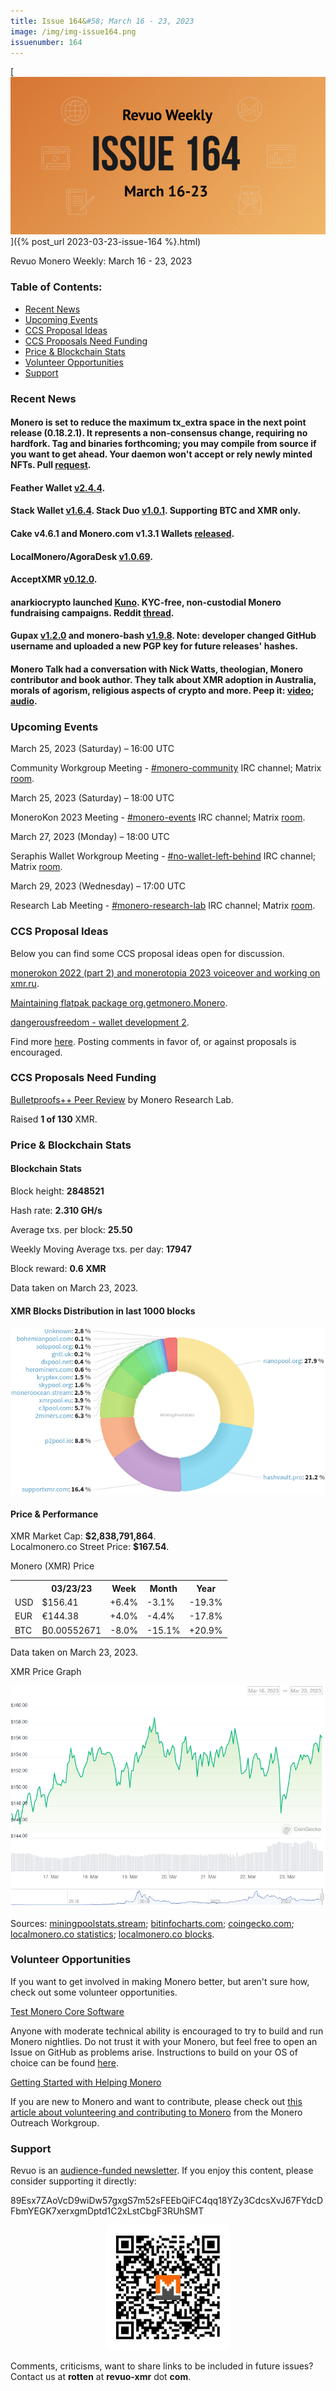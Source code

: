 ```yaml
---
title: Issue 164&#58; March 16 - 23, 2023
image: /img/img-issue164.png
issuenumber: 164
---
```

[<img src="/img/img-issue164.png" alt="Revuo Monero Weekly #164 Slide" class="img-lead">]({% post_url 2023-03-23-issue-164 %}.html)

<p class="text-lead">Revuo Monero Weekly: March 16 - 23, 2023</p>
<!--more-->

<h3>Table of Contents:</h3>
<ul class="contents">
    <li><a href="#news">Recent News</a></li>
    <li><a href="#events">Upcoming Events</a></li>
    <li><a href="#ideas">CCS Proposal Ideas</a></li>
    <li><a href="#proposals">CCS Proposals Need Funding</a></li>
    <li><a href="#stats">Price & Blockchain Stats</a></li>
    <li><a href="#volunteer">Volunteer Opportunities</a></li>
    <li><a href="#support">Support</a></li>
</ul>

<h3 id="news">Recent News</h3>

<div class="newsbyte">
    <h4>Monero is set to reduce the maximum tx_extra space in the next point release (0.18.2.1). It represents a non-consensus change, requiring no hardfork. Tag and binaries forthcoming; you may compile from source if you want to get ahead. Your daemon won't accept or rely newly minted NFTs. Pull <a href="https://github.com/monero-project/monero/pull/8733" target="_blank">request</a>.</h4>
</div>

<div class="newsbyte">
    <h4>Feather Wallet <a href="https://featherwallet.org/download/" target="_blank">v2.4.4</a>.</h4>
</div>

<div class="newsbyte">
    <h4>Stack Wallet <a href="https://github.com/cypherstack/stack_wallet/releases/tag/build_146" target="_blank">v1.6.4</a>. Stack Duo <a href="https://github.com/cypherstack/stack_duo/releases/tag/build_003" target="_blank">v1.0.1</a>. Supporting BTC and XMR only.</h4>
</div>

<div class="newsbyte">
    <h4>Cake v4.6.1 and Monero.com v1.3.1 Wallets <a href="https://github.com/cake-tech/cake_wallet/releases/tag/v4.6.1" target="_blank">released</a>.</h4>
</div>

<div class="newsbyte">
    <h4>LocalMonero/AgoraDesk <a href="https://github.com/AgoraDesk-LocalMonero/agoradesk-app-foss/releases/tag/v1.0.69" target="_blank">v1.0.69</a>.</h4>
</div>

<div class="newsbyte">
    <h4>AcceptXMR <a href="https://github.com/busyboredom/acceptxmr/releases/tag/v0.12.0" target="_blank">v0.12.0</a>.</h4>
</div>

<div class="newsbyte">
    <h4>anarkiocrypto launched <a href="https://kuno.bitejo.com/" target="_blank">Kuno</a>. KYC-free, non-custodial Monero fundraising campaigns. Reddit <a href="https://teddit.adminforge.de/r/Monero/comments/11zuitb/kuno_fundraise_with_monero_kycfree_and/" target="_blank">thread</a>.</h4>
</div>

<div class="newsbyte">
    <h4>Gupax <a href="https://github.com/hinto-janai/gupax/releases/tag/v1.2.0" target="_blank">v1.2.0</a> and monero-bash <a href="https://github.com/hinto-janai/monero-bash/releases/tag/v1.9.8" target="_blank">v1.9.8</a>. Note: developer changed GitHub username and uploaded a new PGP key for future releases' hashes.</h4>
</div>

<div class="newsbyte">
    <h4>Monero Talk had a conversation with Nick Watts, theologian, Monero contributor and book author. They talk about XMR adoption in Australia, morals of agorism, religious aspects of crypto and more. Peep it: <a href="https://piped.adminforge.de/watch?v=-euQHkzRP7I" target="_blank">video</a>; <a href="https://www.monerotalk.live/the-biblical-case-for-digital-cash-that-the-state-can-t-auto-tax-nick-watts" target="_blank">audio</a>.</h4>
</div>

<h3 id="events">Upcoming Events</h3>

<div class="event">
    <p class="date" markdown="1">March 25, 2023 (Saturday) – 16:00 UTC</p>
    <p markdown="1">Community Workgroup Meeting - <a href="irc://irc.libera.chat/#monero-community" target="_blank">#monero-community</a> IRC channel; Matrix <a href="https://matrix.to/#/#monero-community:monero.social" target="_blank">room</a>.</p>
</div>

<div class="event">
    <p class="date" markdown="1">March 25, 2023 (Saturday) – 18:00 UTC</p>
    <p markdown="1">MoneroKon 2023 Meeting - <a href="irc://irc.libera.chat/#monero-events" target="_blank">#monero-events</a> IRC channel; Matrix <a href="https://matrix.to/#/#monero-events:monero.social" target="_blank">room</a>.</p>
</div>

<div class="event">
    <p class="date" markdown="1">March 27, 2023 (Monday) – 18:00 UTC</p>
    <p markdown="1">Seraphis Wallet Workgroup Meeting - <a href="irc://irc.libera.chat/#no-wallet-left-behind" target="_blank">#no-wallet-left-behind</a> IRC channel; Matrix <a href="https://matrix.to/#/#no-wallet-left-behind:monero.social" target="_blank">room</a>.</p>
</div>

<div class="event">
    <p class="date" markdown="1">March 29, 2023 (Wednesday) – 17:00 UTC</p>
    <p markdown="1">Research Lab Meeting - <a href="irc://irc.libera.chat/#monero-research-lab" target="_blank">#monero-research-lab</a> IRC channel; Matrix <a href="https://matrix.to/#/#monero-research-lab:monero.social" target="_blank">room</a>.</p>
</div>

<h3 id="ideas">CCS Proposal Ideas</h3>

<p>Below you can find some CCS proposal ideas open for discussion.</p>

<div class="proposal">
<p><a href="https://repo.getmonero.org/monero-project/ccs-proposals/-/merge_requests/382" target="_blank">monerokon 2022 (part 2) and monerotopia 2023 voiceover and working on xmr.ru</a>.</p>
</div>

<div class="proposal">
<p><a href="https://repo.getmonero.org/monero-project/ccs-proposals/-/merge_requests/381" target="_blank">Maintaining flatpak package org.getmonero.Monero</a>.</p>
</div>

<div class="proposal">
<p><a href="https://repo.getmonero.org/monero-project/ccs-proposals/-/merge_requests/377" target="_blank">dangerousfreedom - wallet development 2</a>.</p>
</div>

<div class="proposal">
<p>Find more <a href="https://ccs.getmonero.org/ideas/" target="_blank">here</a>. Posting comments in favor of, or against proposals is encouraged.</p>
</div>

<h3 id="proposals">CCS Proposals Need Funding</h3>

<div class="proposal">
    <p><a href="https://ccs.getmonero.org/proposals/bulletproofs-pp-peer-review.html" target="_blank">Bulletproofs++ Peer Review</a> by Monero Research Lab.</p>
    <p>Raised <b>1 of 130</b> XMR.</p>
</div>

<h3 id="stats">Price & Blockchain Stats</h3>

<h4 class="stat">Blockchain Stats</h4>

<div class="bcstats">
    <p>Block height: <b>2848521</b></p>
    <p>Hash rate: <b>2.310 GH/s</b></p>
    <p>Average txs. per block: <b>25.50</b></p>
    <p>Weekly Moving Average txs. per day: <b>17947</b></p>
    <p>Block reward: <b>0.6 XMR</b></p>
</div>
<p class="note">Data taken on March 23, 2023.</p>

<h4 class="stat">XMR Blocks Distribution in last 1000 blocks</h4>
<p><img src="/img/hashrate-pool-distribution-0323.png" alt="Hashrate Pool Distribution Pie Chart"/></p>

<h4 class="stat" id="price-stat">Price & Performance</h4>

<div class="price-intro">XMR Market Cap: <b>$2,838,791,864</b>.<br/>Localmonero.co Street Price: <b>$167.54</b>.</div>

<p class="table-title">Monero (XMR) Price</p>
<table class="price-table">
  <tr class="row1">
    <th></th>
    <th>03/23/23</th>
    <th>Week</th>
    <th>Month</th>
    <th>Year</th>
  </tr>
  <tr>
    <td data-th="XMR to">USD</td>
    <td data-th="03/23/23">$156.41</td>
    <td data-th="Week" class="green">+6.4%</td>
    <td data-th="Month" class="red">-3.1%</td>
    <td data-th="Year" class="red">-19.3%</td>
  </tr>
  <tr class="row3">
    <td data-th="XMR to">EUR</td>
    <td data-th="03/23/23">€144.38</td>
    <td data-th="Week" class="green">+4.0%</td>
    <td data-th="Month" class="red">-4.4%</td>
    <td data-th="Year" class="red">-17.8%</td>
  </tr>
  <tr>
    <td data-th="XMR to">BTC</td>
    <td data-th="03/23/23">₿0.00552671</td>
    <td data-th="Week" class="red">-8.0%</td>
    <td data-th="Month" class="red">-15.1%</td>
    <td data-th="Year" class="green">+20.9%</td>
  </tr>
</table>
<p class="note">Data taken on March 23, 2023.</p>

<p class="table-title">XMR Price Graph</p>

![XMR Price Graph 03/16/22-03/23/22](/img/weekly-chart-0323.png "XMR Price Graph 03/16/22-03/23/22")

Sources: <a href="https://miningpoolstats.stream/monero" target="_blank">miningpoolstats.stream</a>; <a href="https://bitinfocharts.com/monero/" target="_blank">bitinfocharts.com</a>; <a href="https://www.coingecko.com/en/coins/monero" target="_blank">coingecko.com</a>; <a href="https://localmonero.co/statistics" target="_blank">localmonero.co statistics</a>; <a href="https://localmonero.co/blocks" target="_blank">localmonero.co blocks</a>.

<h3 id="volunteer">Volunteer Opportunities</h3>

<p>If you want to get involved in making Monero better, but aren't sure how, check out some volunteer opportunities.</p>

<div class="newsbyte">
    <p class="date"><a href="https://github.com/monero-project/monero" target="_blank">Test Monero Core Software</a></p>
    <p>Anyone with moderate technical ability is encouraged to try to build and run Monero nightlies. Do not trust it with your Monero, but feel free to open an Issue on GitHub as problems arise. Instructions to build on your OS of choice can be found <a href="https://github.com/monero-project/monero#compiling-monero-from-source" target="_blank">here</a>. </p>
</div>

<div class="newsbyte">
    <p class="date"><a href="https://github.com/monero-project/monero" target="_blank">Getting Started with Helping Monero</a></p>
    <p>If you are new to Monero and want to contribute, please check out <a href="https://www.monerooutreach.org/stories/getting-started-helping-monero.php" target="_blank">this article about volunteering and contributing to Monero</a> from the Monero Outreach Workgroup. </p>
</div>

<h3 id="support">Support</h3>

<p markdown="1">Revuo is an <a href="https://revuo-xmr.com/support/">audience-funded newsletter</a>. If you enjoy this content, please consider supporting it directly:</p>

<p class="address" markdown="1">89Esx7ZAoVcD9wiDw57gxgS7m52sFEEbQiFC4qq18YZy3CdcsXvJ67FYdcDFbmYEGK7xerxgmDptd1C2xLstCbgF3RUhSMT</p>

<p><center><a href="monero:89Esx7ZAoVcD9wiDw57gxgS7m52sFEEbQiFC4qq18YZy3CdcsXvJ67FYdcDFbmYEGK7xerxgmDptd1C2xLstCbgF3RUhSMT" class="qr"><img src="/img/donate-monero.jpg" style="max-width: 200px;"/></a></center></p>

Comments, criticisms, want to share links to be included in future issues? Contact us at **rotten** at **revuo-xmr** dot **com**.
